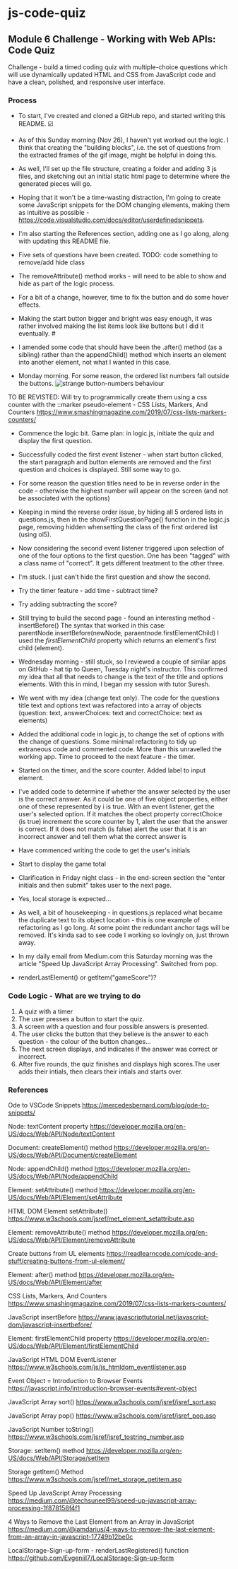 # js-code-quiz
## Module 6 Challenge - Working with Web APIs: Code Quiz

Challenge - build a timed coding quiz with multiple-choice questions which will use dynamically updated HTML and CSS from JavaScript code and have a clean, polished, and responsive user interface.

### Process

* To start, I've created and cloned a GitHub repo, and started writing this README. :ballot_box_with_check:

* As of this Sunday morning (Nov 26), I haven't yet worked out the logic. I think that creating the "building blocks", i.e. the set of questions from the extracted frames of the gif image, might be helpful in doing this.

* As well, I'll set up the file structure, creating a folder and adding 3 js files, and sketching out an initial static html page to determine where the generated pieces will go.

* Hoping that it won't be a time-wasting distraction, I'm going to create some JavaScript snippets for the DOM changing elements, making them as intuitive as possible - https://code.visualstudio.com/docs/editor/userdefinedsnippets.

* I'm also starting the References section, adding one as I go along, along with updating this README file.

* Five sets of questions have been created. TODO: code something to remove/add hide class 

* The removeAttribute() method works - will need to be able to show and hide as part of the logic process.

* For a bit of a change, however, time to fix the button and do some hover effects. 

* Making the start button bigger and bright was easy enough, it was rather involved making the list items look like buttons but I did it eventually. #

* I amended some code that should have been the .after() method (as a sibling) rather than the appendChild() method which inserts an element into another element, not what I wanted in this case.

* Monday morning. For some reason, the ordered list numbers fall outside the buttons. 
![strange button-numbers behaviour ](strange-nums.png)

TO BE REVISTED: Will try to programmically create them using a css counter with the ::marker pseudo-element -  CSS Lists, Markers, And Counters https://www.smashingmagazine.com/2019/07/css-lists-markers-counters/
  
* Commence the logic bit. Game plan: in logic.js, initiate the quiz and display the first question.

* Successfully coded the first event listener - when start button clicked, the start paragraph and button elements are removed and the first question and choices is displayed. Still some way to go.

* For some reason the question titles need to be in reverse order in the code - otherwise the highest number will appear on the screen (and not be associated with the options)

* Keeping in mind the reverse order issue, by hiding all 5 ordered lists in questions.js, then in the showFirstQuestionPage() function in the logic.js page, removing hidden whensetting the class of the first ordered list (using ol5).

* Now considering the second event listener triggered upon selection of one of the four options to the first question. One has been "tagged" with a class name of "correct". It gets different treatment to the other three.

* I'm stuck. I just can't hide the first question and show the second. 

* Try the timer feature - add time - subtract time?

* Try adding subtracting the score?

* Still trying to build the second page - found an interesting method - insertBefore() The syntax that worked in this case:  parentNode.insertBefore(newNode, paraentnode.firstElementChild) I used the *firstElementChild* property which returns an element's first child (element).

* Wednesday morning - still stuck, so I reviewed a couple of similar apps on GitHub - hat tip to Queen, Tuesday night's instructor. This confirmed my idea that all that needs to change is the text of the title and options elements. With this in mind, I began my session with tutor Suresh.

* We went with my idea (change text only). The code for the questions title text and options text was refactored into a array of objects (question: text, answerChoices: text and correctChoice: text as elements)

* Added the additional code in logic.js, to change the set of options with the change of questions. Some minimal refactoring to tidy up extraneous code and commented code. More than this unravelled the working app. Time to proceed to the next feature - the timer.

* Started on the timer, and the score counter. Added label to input element.

* I've added code to determine if whether the answer selected by the user is the correct answer. As it could be one of five object properties, either one of these represented by i is true. With an event listener, get the user's selected option. If it matches the obect property correctChoice (is true) increment the score counter by 1, alert the user that the answer is correct. If it does not match (is false) alert the user that it is an incorrect answer and tell them what the correct answer is

* Have commenced writing the code to get the user's initials

* Start to display the game total

* Clarification in Friday night class - in the end-screen section the "enter initials and then submit" takes user to the next page.

* Yes, local storage is expected...
  
* As well, a bit of housekeeping - in questions.js replaced what became the duplicate text to its object location - this is one example of refactoring as I go long. At some point the redundant anchor tags will be removed. It's kinda sad to see code I working so lovingly on, just thrown away. 

* In my daily email from Medium.com this Saturday morning was the article "Speed Up JavaScript Array Processing". Switched from pop.

* renderLastElement() or getItem("gameScore")?



### Code Logic - What are we trying to do

1. A quiz with a timer
2. The user presses a button to start the quiz.
3. A screen with a question and four possible answers is presented.
4. The user clicks the button that they believe is the answer to each question - the colour of the button changes...
5. The next screen displays, and indicates if the answer was correct or incorrect.
6. After five rounds, the quiz finishes and displays high scores.The user adds their intials, then clears their intials and starts over.




### References

Ode to VSCode Snippets
https://mercedesbernard.com/blog/ode-to-snippets/<br>

Node: textContent property
https://developer.mozilla.org/en-US/docs/Web/API/Node/textContent<br>

Document: createElement() method
https://developer.mozilla.org/en-US/docs/Web/API/Document/createElement<br>

Node: appendChild() method
https://developer.mozilla.org/en-US/docs/Web/API/Node/appendChild<br>

Element: setAttribute() method
https://developer.mozilla.org/en-US/docs/Web/API/Element/setAttribute<br>

HTML DOM Element setAttribute()
https://www.w3schools.com/jsref/met_element_setattribute.asp<br>

Element: removeAttribute() method
https://developer.mozilla.org/en-US/docs/Web/API/Element/removeAttribute<br>

Create buttons from UL elements
https://readlearncode.com/code-and-stuff/creating-buttons-from-ul-element/<br>

Element: after() method
https://developer.mozilla.org/en-US/docs/Web/API/Element/after<br>

CSS Lists, Markers, And Counters
https://www.smashingmagazine.com/2019/07/css-lists-markers-counters/<br>

JavaScript insertBefore
https://www.javascripttutorial.net/javascript-dom/javascript-insertbefore/<br>

Element: firstElementChild property
https://developer.mozilla.org/en-US/docs/Web/API/Element/firstElementChild<br>

JavaScript HTML DOM EventListener
https://www.w3schools.com/js/js_htmldom_eventlistener.asp<br>

Event Object = Introduction to Browser Events
https://javascript.info/introduction-browser-events#event-object<br>

JavaScript Array sort()
https://www.w3schools.com/jsref/jsref_sort.asp<br>

JavaScript Array pop()
https://www.w3schools.com/jsref/jsref_pop.asp<br>

JavaScript Number toString()
https://www.w3schools.com/jsref/jsref_tostring_number.asp<br>

Storage: setItem() method
https://developer.mozilla.org/en-US/docs/Web/API/Storage/setItem<br>

Storage getItem() Method
https://www.w3schools.com/jsref/met_storage_getitem.asp<br>

Speed Up JavaScript Array Processing
https://medium.com/@techsuneel99/speed-up-javascript-array-processing-1f878158f4f1<br>

4 Ways to Remove the Last Element from an Array in JavaScript
https://medium.com/@iamdarius/4-ways-to-remove-the-last-element-from-an-array-in-javascript-17749b12be0c<br>

LocalStorage-Sign-up-form - renderLastRegistered() function
https://github.com/EvgeniiI7/LocalStorage-Sign-up-form<br>



